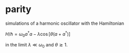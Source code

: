 # parity
simulations of a harmonic oscillator with the Hamiltonian

$H/\hbar = \omega_0 a^\dagger a - \lambda \cos[\theta (a + a^\dagger)]$

in the limit $\lambda \ll \omega_0$ and $\theta \gtrsim 1$. 
